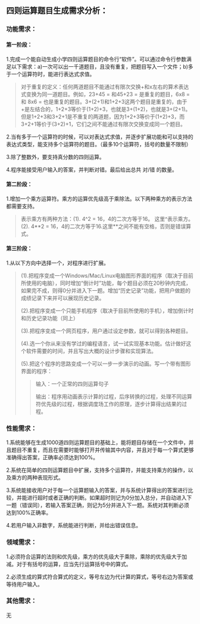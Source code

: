 ## 四则运算题目生成需求分析：

### 功能需求：

#### 	第一阶段：

1.完成一个能自动生成小学四则运算题目的命令行“软件”。可以通过命令行参数满足以下需求：a)一次可以出一千道题目，且没有重复，把题目写入一个文件；b)多于一个运算符时，能进行表达式求值。

> 对于重复的定义：任何两道题目不能通过有限次交换+和x左右的算术表达式变换为同一道题目。例如，23+45 = 和45+23 = 是重复的题目，6x8 = 和 8x6 = 也是重复的题目。3+(2+1)和1+2+3这两个题目是重复的，由于+是左结合的，1+2+3等价于(1+2)+3，也就是3+(1+2)，也就是3+(2+1)。但是1+2+3和3+2+1是不重复的两道题，因为1+2+3等价于(1+2)+3，而3+2+1等价于(3+2)+1，它们之间不能通过有限次交换变成同一个题目。

2.当有多于一个运算符的时候，可以对表达式求值，并逐步扩展功能和可以支持的表达式类型，能支持多个运算符的题目。（最多10个运算符，括号的数量不限制）

3.除了整数外，要支持真分数的四则运算。

4.程序能接受用户输入的答案，并判断对错。最后给出总共 对/错 的数量。



#### 	第二阶段：

1.增加一个乘方运算符。乘方的运算优先级高于乘除法。以下两种乘方的表示方法都需要支持。

> 表示乘方有两种方法：(1). 4^2 = 16，4的二次方等于16。 这里^表示乘方。(2). 4\*\*2 = 16，4的二次方等于16.这里\*\*之间不能有空格，否则是错误算式。



#### 	第三阶段：

1.从以下方向中选择一个，对程序进行扩展。

> (1).把程序变成一个Windows/Mac/Linux电脑图形界面的程序（取决于目前所使用的电脑），同时增加“倒计时”功能，每个题目必须在20秒钟内完成，如果完不成，则得0分并进入下一题。增加“历史记录”功能，把用户做题的成绩记录下来并可以展现历史记录。
>
> (2).把程序变成一个只能手机程序（取决于目前所使用的手机），增加倒计时和历史记录功能（同上）
>
> (3).把程序变成一个网页程序，用户通过设定参数，就可以得到各种题目。
>
> (4).选一个你从来没有学过的编程语言，试一试实现基本功能。估计做好这个软件需要的时间，并且写出大概的设计步骤和实现算法。
>
> (5).把这个程序的思路变成一个可以一步一步演示的动画。写一个带有图形界面的程序：
>
> > 输入：一个正常的四则运算句子
> >
> > 输出：程序用动画表示计算的过程，后序转换的过程，处理不同运算符优先级的过程，根据调度场工作的原理，逐步计算得出结果的过程。



### 性能需求：

1.系统能够在生成1000道四则运算题目的基础上，能将题目存储在一个文件中，并且题目不重复，而且在需要时能够打开并传输其中内容，并且对于每一个算式更够准确得出答案，正确率必须达到100%。

2.系统在简单的四则运算题目中扩展，支持多个运算符，并能支持乘方的操作，以及乘方的两种表现形式。

3.系统能接收用户对于每一个运算题输入的答案，并与系统计算得出的答案进行比较，并能进行超时或者正确的判断。如果超时则记为0分加入总分，并自动进入下一题（错误同），若输入答案正确，则记为5分并进入下一题。系统对其判断必须达到100%正确率。

4.若用户输入非数字，系统能进行判断，并给出错误信息。



### 领域需求：

1.必须符合运算的法则和优先级，乘方的优先级大于乘除，乘除的优先级大于加减。对于有括号的运算，应当先行运算括号中的算式。

2.必须生成的算式符合算式的定义，等号左边为代计算的算式，等号右边为答案或等待用户输入。



### 其他需求：

无

















